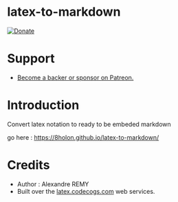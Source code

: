 # latex-to-markdown
[![Donate](https://img.shields.io/badge/Donate-PayPal-green.svg)](https://www.paypal.com/cgi-bin/webscr?cmd=_s-xclick&hosted_button_id=9LWA3PBZBJ9ZW&custom=a1&notify_url=a2&source=a3)

# Support
* [Become a backer or sponsor on Patreon.](https://www.patreon.com/8HoLoN) 

# Introduction
Convert latex notation to ready to be embeded markdown

go here : https://8holon.github.io/latex-to-markdown/

# Credits
* Author : Alexandre REMY
* Built over the [latex.codecogs.com](https://latex.codecogs.com) web services.
